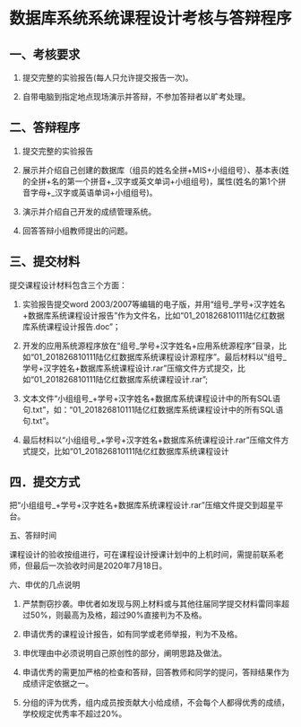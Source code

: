 # 数据库系统系统课程设计考核与答辩程序

## 一、考核要求

1. 提交完整的实验报告(每人只允许提交报告一次)。

2. 自带电脑到指定地点现场演示并答辩，不参加答辩者以旷考处理。

## 二、答辩程序

1. 提交完整的实验报告

2. 展示并介绍自己创建的数据库（组员的姓名全拼+MIS+小组组号）、基本表(姓的全拼+名的第一个拼音+_汉字或英文单词+小组组号)，属性(姓名的第1个拼音字母+_汉字或英语单词+小组组号)。

3. 演示并介绍自己开发的成绩管理系统。

4. 回答答辩小组教师提出的问题。

## 三、提交材料

提交课程设计材料包含三个方面：

1. 实验报告提交word 2003/2007等编辑的电子版，并用“组号_学号+汉字姓名+数据库系统课程设计报告”作为文件名，比如“01_201826810111陆亿红数据库系统课程设计报告.doc”；

2. 开发的应用系统源程序放在“组号_学号+汉字姓名+应用系统源程序”目录，比如“01_201826810111陆亿红数据库系统课程设计源程序”。最后材料以“组号_学号+汉字姓名+数据库系统课程设计.rar”压缩文件方式提交，比如“01_201826810111陆亿红数据库系统课程设计.rar”;

3. 文本文件“小组组号_+学号+汉字姓名+数据库系统课程设计中的所有SQL语句.txt”，如：“01_201826810111陆亿红数据库系统课程设计中的所有SQL语句.txt”。

4. 最后材料以“小组组号_+学号+汉字姓名+数据库系统课程设计.rar”压缩文件方式提交，比如“01_201826810111陆亿红数据库系统课程设计

## 四．提交方式

把“小组组号_+学号+汉字姓名+数据库系统课程设计.rar”压缩文件提交到超星平台。

五、答辩时间

课程设计的验收按组进行，可在课程设计授课计划中的上机时间，需提前联系老师，但最后一次验收时间是2020年7月18日。

六、申优的几点说明

1. 严禁剽窃抄袭。申优者如发现与网上材料或与其他往届同学提交材料雷同率超过50%，则最高为及格，超过90%直接判为不及格。

2. 申请优秀的课程设计报告，如有同学或老师举报，判为不及格。

3. 申优理由中必须说明自己原创性的部分，阐明思路及做法。

4. 申请优秀的需更加严格的检查和答辩，回答教师和同学的提问，答辩结果作为成绩评定依据之一。

5. 分组的评为优秀，组内成员按贡献大小给成绩，不会每个人都得优秀的成绩，学校规定优秀率不超过20%。

